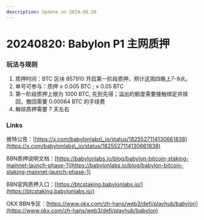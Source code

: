 ```yaml
---
description: Update on 2024.08.20
---
```


# 20240820: Babylon P1 主网质押

### **玩法与规则**

1. 质押时间：BTC 区块 857910 开启第一阶段质押，预计这周四晚上7-9点。
2. 单号可参与：质押 ≥ 0.005 BTC ; ≤ 0.05 BTC
3. 第一阶段质押上限为 1000 BTC, 先到先得；溢出的额度需要接触绑定并赎回，撤回需要 0.00064 BTC 的手续费
4. 解除质押需要 7 天左右

### Links

推特公告：[https://x.com/babylonlabs\_io/status/1825527114130661838](https://x.com/babylonlabs\_io/status/1825527114130661838)

BBN质押说明文档：[https://babylonlabs.io/blog/babylon-bitcoin-staking-mainnet-launch-phase-1](https://babylonlabs.io/blog/babylon-bitcoin-staking-mainnet-launch-phase-1)

BBN官网质押入口：[https://btcstaking.babylonlabs.io/](https://btcstaking.babylonlabs.io/)

OKX BBN专区：[https://www.okx.com/zh-hans/web3/defi/playhub/babylon](https://www.okx.com/zh-hans/web3/defi/playhub/babylon)
